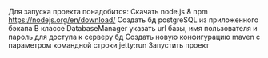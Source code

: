 Для запуска проекта понадобится:
     Скачать node.js & npm
        https://nodejs.org/en/download/
     Создать бд postgreSQL из приложенного бэкапа
     В классе DatabaseManager указать url базы, имя пользователя и пароль для доступа к серверу бд
     Создать новую конфигурацию maven с параметром командной строки jetty:run
     Запустить проект
